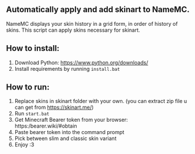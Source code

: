 ## Automatically apply and add skinart to NameMC.
NameMC displays your skin history in a grid form, in order of history of skins. This script can apply skins necessary for skinart.

## How to install:
1) Download Python: https://www.python.org/downloads/
2) Install requirements by running `install.bat`


## How to run:
1) Replace skins in skinart folder with your own. (you can extract zip file u can get from https://skinart.me/)
2) Run `start.bat`
3) Get Minecraft Bearer token from your browser: https:/bearer.wiki/#obtain
4) Paste bearer token into the command prompt
5) Pick between slim and classic skin variant
6) Enjoy :3
